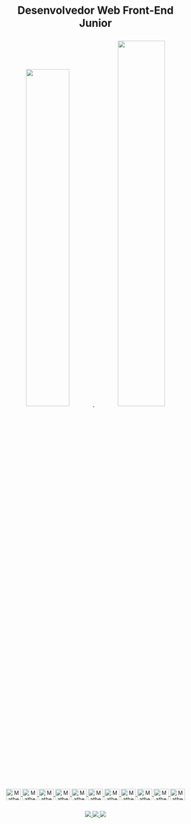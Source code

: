 <div align="center">
  
  <h1>Desenvolvedor Web Front-End Junior</h1>
  
</div>

##

<div align="center">
  
  <a href="https://github.com/matheusso-br">
    
  <img width="48%" src="https://github-readme-stats.vercel.app/api?username=matheusso-br&show_icons=true&theme=dark&include_all_commits=true&count_private=true"/>
  <img width="50%" src="https://github-readme-stats.vercel.app/api/top-langs/?username=matheusso-br&layout=compact&langs_count=7&theme=dark"/>
    
</div>

  ##
  
<div style="display: inline_block" align="center"><br>
  
  <img align="center" alt="Matheus-VSCode" height="30" width="40" src="https://cdn.jsdelivr.net/gh/devicons/devicon/icons/vscode/vscode-original.svg">
  <img align="center" alt="Matheus-HTML5" height="30" width="40" src="https://cdn.jsdelivr.net/gh/devicons/devicon/icons/html5/html5-original.svg">
  <img align="center" alt="Matheus-CSS3" height="30" width="40" src="https://cdn.jsdelivr.net/gh/devicons/devicon/icons/css3/css3-original.svg">
  <img align="center" alt="Matheus-Bootstrap" height="30" width="40" src="https://cdn.jsdelivr.net/gh/devicons/devicon/icons/bootstrap/bootstrap-original.svg">
  <img align="center" alt="Matheus-JavaScript" height="30" width="40" src="https://cdn.jsdelivr.net/gh/devicons/devicon/icons/javascript/javascript-original.svg">
  <img align="center" alt="Matheus-React.JS" height="30" width="40" src="https://cdn.jsdelivr.net/gh/devicons/devicon/icons/react/react-original.svg">
  <img align="center" alt="Matheus-Node.JS" height="30" width="40" src="https://cdn.jsdelivr.net/gh/devicons/devicon/icons/nodejs/nodejs-original.svg">
  <img align="center" alt="Matheus-PHP" height="30" width="40" src="https://cdn.jsdelivr.net/gh/devicons/devicon/icons/php/php-original.svg">
  <img align="center" alt="Matheus-MySQL" height="30" width="40" src="https://cdn.jsdelivr.net/gh/devicons/devicon/icons/mysql/mysql-original-wordmark.svg">
  <img align="center" alt="Matheus-Python" height="30" width="40" src="https://cdn.jsdelivr.net/gh/devicons/devicon/icons/python/python-original.svg">
  <img align="center" alt="Matheus-Git" height="30" width="40" src="https://cdn.jsdelivr.net/gh/devicons/devicon/icons/git/git-original.svg">
  
</div>
 
  ##
  
<div align="center">

  <a href = "https://www.linkedin.com/in/matheussobr/">
    <img src= "https://img.shields.io/badge/LinkedIn-0077B5?style=for-the-badge&logo=linkedin&logoColor=white">
  </a>
  
  <a href = "mailto:matheuss.oliveira@outlook.com.br">
    <img src= "https://img.shields.io/badge/Microsoft_Outlook-0078D4?style=for-the-badge&logo=microsoft-outlook&logoColor=white" target="_blank">
  </a>
  
  <a href = "https://open.spotify.com/user/5yv84xco2auf3v33k7fe4bzgs">
    <img src= "https://img.shields.io/badge/Spotify-1ED760?&style=for-the-badge&logo=spotify&logoColor=white">
  </a>
  
</div>

